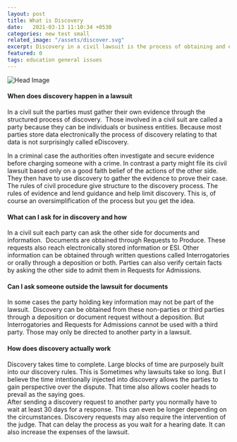 ```yaml
---
layout: post
title: What is Discovery
date:   2021-03-13 11:10:34 +0530
categories: new test small
related_image: "/assets/discover.svg"
excerpt: Discovery in a civil lawsuit is the process of obtaining and exchanging evidence. It is structured by rules of procedure.
featured: 0
tags: education general issues
---
```

![Head Image](/assets/discover.svg)
#### When does discovery happen in a lawsuit

In a civil suit the parties must gather their own evidence through the 
structured process of discovery.  Those involved in a civil suit are 
called a party because they can be individuals or business entities. 
Because most parties store data electronically the process of discovery 
relating to that data is not surprisingly called eDiscovery.

In a criminal case the authorities often investigate and secure evidence 
before charging someone with a crime. In contrast a party might file its
 civil lawsuit based only on a good faith belief of the actions of the 
other side. They then have to use discovery to gather the evidence to 
prove their case. The rules of civil procedure give structure to the 
discovery process. The rules of evidence and lend guidance and help 
limit discovery. This is, of course an oversimplification of the process but you get the idea.

#### What can I ask for in discovery and how

In a civil suit each party can ask the other side for documents and 
information.  Documents are obtained through Requests to Produce. These 
requests also reach electronically stored information or ESI. Other 
information can be obtained through written questions called 
Interrogatories or orally through a deposition or both. Parties can also
 verify certain facts by asking the other side to admit them in Requests
 for Admissions.

#### Can I ask someone outside the lawsuit for documents

In some cases the party holding key information may not be part of the 
lawsuit.  Discovery can be obtained from these non-parties or third 
parties through a deposition or document request without a deposition. 
But Interrogatories and Requests for Admissions cannot be used with a 
third party. Those may only be directed to another party in a lawsuit. 

#### How does discovery actually work

Discovery takes time to complete. Large blocks of time are purposely 
built into our discovery rules. This is Sometimes why lawsuits take so 
long. But I believe the time intentionally injected into discovery 
allows the parties to gain perspective over the dispute. That time also 
allows cooler heads to prevail as the saying goes.  
After sending a discovery request to another party you normally have to wait at least
 30 days for a response. This can even be longer depending on the 
circumstances. Discovery requests may also require the intervention of 
the judge. That can delay the process as you wait for a hearing date. It
 can also increase the expenses of the lawsuit.
